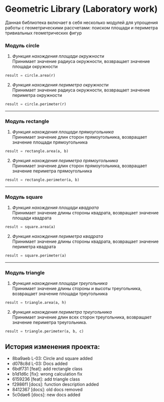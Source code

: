 # Geometric Library (Laboratory work)
Данная библиотека включает в себя несколько модулей для упрощения работы с геометрическими рассчетами: поиском площади и периметра тривиальных геометрических фигур

### Модуль circle
1. _Функция нахождения площади окружности_  
Принимает значение радиуса окружности, возвращает значение площади окружности

```python
result = circle.area(r)
```

2. _Функция нахождения периметра окружности_  
Принимает значение радиуса окружности, возвращает значение периметра окружности

```python
result = circle.perimeter(r)
```
---
### Модуль rectangle
1. _Функция нахождения площади прямоугольника_  
Принимает значение длин сторон прямоугольника, возвращает значение площади прямоугольника

```python
result = rectangle.area(a, b)
```

2. _Функция нахождения периметра прямоугольника_  
Принимает значение длин сторон прямоугольника, возвращает значение периметра прямоугольника

```python
result = rectangle.perimeter(a, b)
```
---
### Модуль square
1. _Функция нахождения площади квадрата_  
Принимает значение длины стороны квадрата, возвращает значение площади квадрата

```python
result = square.area(a)
```

2. _Функция нахождения периметра квадрата_  
Принимает значение длины стороны квадрата, возвращает значение периметра квадрата

```python
result = square.perimeter(a)
```
---
### Модуль triangle
1. _Функция нахождения площади треугольника_  
Принимает значение длины стороны и высоты треугольника, возвращает значение площади треугольника

```python
result = triangle.area(a, h)
```

2. _Функция нахождения периметра треугольника_  
Принимает значение длин всех сторон треугольника, возвращает значение периметра треугольника.


```python
result = triangle.perimeter(a, b, c)
```

## История изменения проекта:
* 8ba9aeb L-03: Circle and square added
* d078c8d L-03: Docs added
* 6bdf731 [feat]: add rectangle class
* b1d1d6c [fix]: wrong calculation fix
* 6159236 [feat]: add triangle class
* f2986f1 [docs]: function description added
* 8412367 [docs]: old docs removed
* 5c0dae6 [docs]: new docs added





